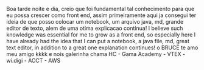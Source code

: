 Boa tarde noite e dia, creio que foi fundamental tal conhecimento para que eu possa crescer como front end, assim primeiramente aqui ja consegui ter ideia de que posso colocar um notebook, um arquivo java, md, grande editor de texto, alem de uma otima explicacao continua! 
I believe such knowledge was essential for me to grow as a front end, so especially here I have already had the idea that I can put a notebook, a java file, md, great text editor, in addition to a great one explanation continues! o BRUCE te amo meu amigo kkkk e nois galerinha chama HC - Gama Academy - VTEX - wi.digi - ACCT - AWS
